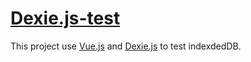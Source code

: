 # [Dexie.js-test](https://maple3142.github.io/Dexie.js-test/)

This project use [Vue.js](https://github.com/vuejs/vue) and [Dexie.js](https://github.com/dfahlander/Dexie.js) to test indexdedDB.
